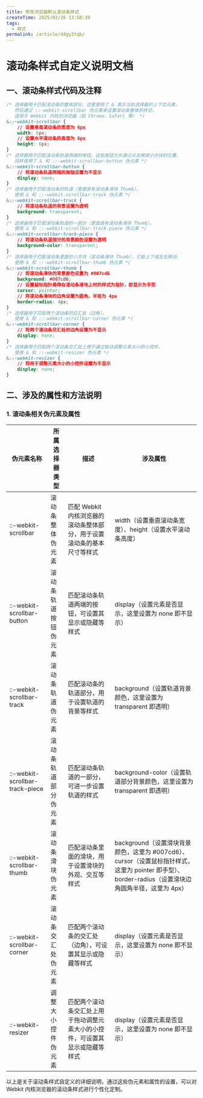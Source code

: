 ```yaml
---
title: 修改浏览器默认滚动条样式
createTime: 2025/02/26 13:58:39
tags:
  - 样式
permalink: /article/d4gy3tqb/
---
```

# 滚动条样式自定义说明文档

## 一、滚动条样式代码及注释
```css
/* 选择器用于匹配滚动条的整体部分，这里使用了 & 表示当前选择器的上下文元素，
   然后通过 ::-webkit-scrollbar 伪元素来设置滚动条整体的样式，
   适用于 Webkit 内核的浏览器（如 Chrome、Safari 等） */
&::-webkit-scrollbar {
    // 设置垂直滚动条的宽度为 6px
    width: 6px;
    // 设置水平滚动条的高度为 6px
    height: 6px;
}
/* 选择器用于匹配滚动条轨道两端的按钮，这些按钮允许通过点击微调小方块的位置，
   同样使用了 & 和 ::-webkit-scrollbar-button 伪元素 */
&::-webkit-scrollbar-button {
    // 将滚动条轨道两端的按钮设置为不显示
    display: none;
}
/* 选择器用于匹配滚动条的轨道（里面装有滚动条滑块 Thumb），
   使用 & 和 ::-webkit-scrollbar-track 伪元素 */
&::-webkit-scrollbar-track {
    // 将滚动条轨道的背景设置为透明
    background: transparent;
}
/* 选择器用于匹配滚动条轨道的一部分（里面装有滚动条滑块 Thumb），
   使用 & 和 ::-webkit-scrollbar-track-piece 伪元素 */
&::-webkit-scrollbar-track-piece {
    // 将滚动条轨道部分的背景颜色设置为透明
    background-color: transparent;
}
/* 选择器用于匹配滚动条里面的小方块（滚动条滑块 Thumb），它能上下或左右移动，
   使用 & 和 ::-webkit-scrollbar-thumb 伪元素 */
&::-webkit-scrollbar-thumb {
    // 将滚动条滑块的背景颜色设置为 #007cd6
    background: #007cd6;
    // 设置鼠标指针悬停在滚动条滑块上时的样式为指针，即显示为手型
    cursor: pointer;
    // 将滚动条滑块的边角设置为圆角，半径为 4px
    border-radius: 4px;
}
/* 选择器用于匹配两个滚动条的交汇处（边角），
   使用 & 和 ::-webkit-scrollbar-corner 伪元素 */
&::-webkit-scrollbar-corner {
    // 将两个滚动条交汇处的边角设置为不显示
    display: none;
}
/* 选择器用于匹配两个滚动条交汇处上用于通过拖动调整元素大小的小控件，
   使用 & 和 ::-webkit-resizer 伪元素 */
&::-webkit-resizer {
    // 将用于调整元素大小的小控件设置为不显示
    display: none;
}
```

## 二、涉及的属性和方法说明
### 1. 滚动条相关伪元素及属性
| 伪元素名称 | 所属选择器类型 | 描述 | 涉及属性 |
| ---- | ---- | ---- | ---- |
| ::-webkit-scrollbar | 滚动条整体伪元素 | 匹配 Webkit 内核浏览器的滚动条整体部分，用于设置滚动条的基本尺寸等样式 | width（设置垂直滚动条宽度）、height（设置水平滚动条高度） |
| ::-webkit-scrollbar-button | 滚动条轨道按钮伪元素 | 匹配滚动条轨道两端的按钮，可设置其显示或隐藏等样式 | display（设置元素是否显示，这里设置为 none 即不显示） |
| ::-webkit-scrollbar-track | 滚动条轨道伪元素 | 匹配滚动条的轨道部分，用于设置轨道的背景等样式 | background（设置轨道背景颜色，这里设置为 transparent 即透明） |
| ::-webkit-scrollbar-track-piece | 滚动条轨道部分伪元素 | 匹配滚动条轨道的一部分，可进一步设置轨道的样式 | background-color（设置轨道部分背景颜色，这里设置为 transparent 即透明） |
| ::-webkit-scrollbar-thumb | 滚动条滑块伪元素 | 匹配滚动条里面的滑块，用于设置滑块的外观、交互等样式 | background（设置滑块背景颜色，这里为 #007cd6）、cursor（设置鼠标指针样式，这里为 pointer 即手型）、border-radius（设置滑块边角圆角半径，这里为 4px） |
| ::-webkit-scrollbar-corner | 滚动条交汇处伪元素 | 匹配两个滚动条的交汇处（边角），可设置其显示或隐藏等样式 | display（设置元素是否显示，这里设置为 none 即不显示） |
| ::-webkit-resizer | 调整大小控件伪元素 | 匹配两个滚动条交汇处上用于拖动调整元素大小的小控件，可设置其显示或隐藏等样式 | display（设置元素是否显示，这里设置为 none 即不显示） |

以上是关于滚动条样式自定义的详细说明，通过这些伪元素和属性的设置，可以对 Webkit 内核浏览器的滚动条样式进行个性化定制。 